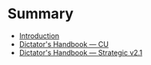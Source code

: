 # Summary

* [Introduction](README.md)
* [Dictator's Handbook — CU](checha-university/dictator-handbook.md)
* [Dictator's Handbook — Strategic v2.1](checha-university/dictator-handbook-strategic-v21.md)

